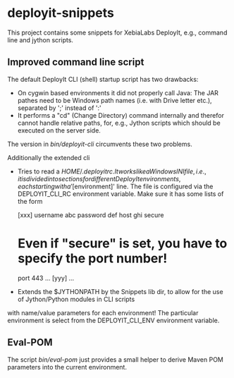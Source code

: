 deployit-snippets
=================

This project contains some snippets for XebiaLabs DeployIt, e.g., command line and jython scripts.

Improved command line script
----------------------------

The default DeployIt CLI (shell) startup script has two drawbacks:
- On cygwin based environments it did not properly call Java: The JAR pathes need to be Windows path names (i.e. with Drive letter etc.), separated by ';' instead of ':'
- It performs a "cd" (Change Directory) command internally and therefor cannot handle relative paths, for, e.g., Jython scripts which should be executed on the server side.

The version in _bin/deployit-cli_ circumvents these two problems.

Additionally the extended cli 
- Tries to read a $HOME/.deployitrc. It works like a Windows INI file, i.e., it is divided into sections for different DeployIt environments, each starting with a '[$environment]' line.
  The file is configured via the DEPLOYIT_CLI_RC environment variable. 
  Make sure it has some lists of the form

    [xxx]
    username abc
    password def
    host ghi
    secure
    # Even if "secure" is set, you have to specify the port number!
    port 443
    ...
    [yyy]
    ...
- Extends the $JYTHONPATH by the Snippets lib dir, to allow for the use of Jython/Python modules in CLI scripts 

with name/value parameters for each environment!
The particular environment is select from the DEPLOYIT_CLI_ENV environment variable.

Eval-POM
---------

The script _bin/eval-pom_ just provides a small helper to derive Maven 
POM parameters into the current environment.